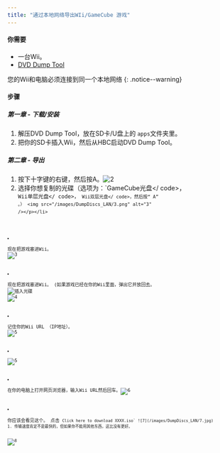 ```yaml
---
title: "通过本地网络导出WIi/GameCube 游戏"
---
```


#### 你需要

* 一台Wii。
* [DVD Dump Tool](/assets/files/DVDDumpTool.zip)

您的Wii和电脑必须连接到同一个本地网络
{: .notice--warning}

#### 步骤

##### 第一章 - 下载/安装

1. 解压DVD Dump Tool，放在SD卡/U盘上的 `apps`文件夹里。
1. 把你的SD卡插入Wii，然后从HBC启动DVD Dump Tool。

##### 第二章 - 导出

1. 按下十字键的右键，然后按A。![2](/images/DumpDiscs_LAN/2.png)
1. 选择你想复制的光碟（选项为：`GameCube光盘&lt;/ code&gt;，<code> Wii单层光盘&lt;/ code&gt;，<code> Wii双层光盘&lt;/ code&gt;，然后按“ A” 。）
&lt;img src="/images/DumpDiscs_LAN/3.png" alt="3" /&gt;&lt;/p&gt;&lt;/li&gt;
<li><p spaces-before="0">现在把游戏塞进Wii。
<img src="/images/DumpDiscs_LAN/3.png" alt="3" /></p></li>
<li><p spaces-before="0">现在把游戏塞进Wii。 (如果游戏已经在你的Wii里面，弹出它并放回去。
<img src="/images/DumpDiscs_LAN/insertthedisc.jpg" alt="插入光碟" />
<img src="/images/DumpDiscs_LAN/4.png" alt="4" /></p></li>
<li><p spaces-before="0">记住你的Wii URL （IP地址）。
<img src="/images/DumpDiscs_LAN/5.png" alt="5" /></p></li>
<li><p spaces-before="0"><img src="/images/DumpDiscs_LAN/5.png" alt="5" /></p></li>
<li><p spaces-before="0">在你的电脑上打开网页浏览器，输入Wii URL然后回车。<img src="/images/DumpDiscs_LAN/6.png" alt="6" /></p></li>
<li><p spaces-before="0">你应该会看见这个。 点击 <code>Click here to download XXXX.iso` ![7](/images/DumpDiscs_LAN/7.jpg)
1. 传输速度肯定不是最快的，但如果你不能用其他东西，这比没有更好。

![8](/images/DumpDiscs_LAN/8.PNG)
